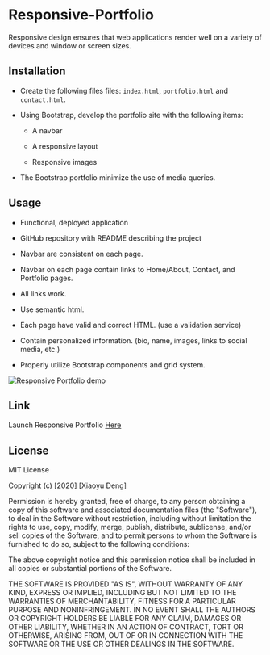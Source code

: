 # Responsive-Portfolio
Responsive design ensures that web applications render well on a variety of devices and window or screen sizes.

## Installation
* Create the following files files: `index.html`, `portfolio.html` and `contact.html`.

* Using Bootstrap, develop the portfolio site with the following items:

   * A navbar

   * A responsive layout

   * Responsive images

* The Bootstrap portfolio minimize the use of media queries.

## Usage
* Functional, deployed application

* GitHub repository with README describing the project

* Navbar are consistent on each page.

* Navbar on each page contain links to Home/About, Contact, and Portfolio pages.

* All links work.

* Use semantic html.

* Each page have valid and correct HTML. (use a validation service)

* Contain personalized information. (bio, name, images, links to social media, etc.)

* Properly utilize Bootstrap components and grid system.

![Responsive Portfolio demo](img/Responsive-Portfolio.gif)

## Link
Launch Responsive Portfolio [Here](https://lionhatt.github.io/Responsive-Portfolio/)

## License
MIT License

Copyright (c) [2020] [Xiaoyu Deng]

Permission is hereby granted, free of charge, to any person obtaining a copy
of this software and associated documentation files (the "Software"), to deal
in the Software without restriction, including without limitation the rights
to use, copy, modify, merge, publish, distribute, sublicense, and/or sell
copies of the Software, and to permit persons to whom the Software is
furnished to do so, subject to the following conditions:

The above copyright notice and this permission notice shall be included in all
copies or substantial portions of the Software.

THE SOFTWARE IS PROVIDED "AS IS", WITHOUT WARRANTY OF ANY KIND, EXPRESS OR
IMPLIED, INCLUDING BUT NOT LIMITED TO THE WARRANTIES OF MERCHANTABILITY,
FITNESS FOR A PARTICULAR PURPOSE AND NONINFRINGEMENT. IN NO EVENT SHALL THE
AUTHORS OR COPYRIGHT HOLDERS BE LIABLE FOR ANY CLAIM, DAMAGES OR OTHER
LIABILITY, WHETHER IN AN ACTION OF CONTRACT, TORT OR OTHERWISE, ARISING FROM,
OUT OF OR IN CONNECTION WITH THE SOFTWARE OR THE USE OR OTHER DEALINGS IN THE
SOFTWARE.
